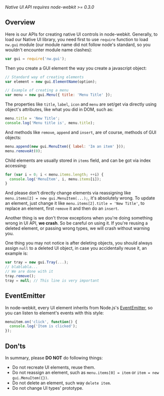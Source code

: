 _Native UI API requires node-webkit >= 0.3.0_

## Overview

Here is our APIs for creating native UI controls in node-webkit. Generally, to load our Native UI library, you need first to use `require` function to load `nw.gui` module (our module name did not follow node's standard, so you wouldn't encounter module name clashes):

```javascript
var gui = require('nw.gui');
```

Then you create a GUI element the way you create a javascript object:

```javascript
// Standard way of creating elements
var element = new gui.ElementName(option);

// Example of creating a menu
var menu = new gui.Menu({ title: 'Menu Title' });
```

The properties like `title`, `label`, `icon` and `menu` are set/get via directly using object's attributes, like what you did in DOM, such as:

```javascript
menu.title = 'New Title';
console.log('Menu title is', menu.title);
```

And methods like `remove`, `append` and `insert`, are of course, methods of GUI objects:

```javascript
menu.append(new gui.MenuItem({ label: 'Im an item' }));
menu.removeAt(0);
```

Child elements are usually stored in `items` field, and can be got via index accessing:

```javascript
for (var i = 0; i < menu.items.length; ++i) {
  console.log('MenuItem', i, menu.items[i]);
}
```

And please don't directly change elements via reassigning like `menu.items[2] = new gui.MenuItem(...);`, it's absolutely wrong. To update an element, just change it like `menu.items[2].title = 'New Title'`, to replace an element, first `remove` it and then do an `insert`.

Another thing is we don't throw exceptions when you're doing something wrong in UI API, **we crash**. So be careful on using it. If you're reusing a deleted element, or passing wrong types, we will crash without warning you.

One thing you may not notice is after deleting objects, you should always assign `null` to a deleted UI object, in case you accidentally reuse it, an example is:

```javascript
var tray = new gui.Tray(...);
// blablabla...
// We are done with it
tray.remove();
tray = null; // This line is very important
```

## EventEmitter

In node-webkit, every UI element inherits from Node.js's [EventEmitter](http://nodejs.org/api/events.html), so you can listen to element's events with this style:

```javascript
menuitem.on('click', function() {
  console.log('Item is clicked');
});
```

## Don'ts

In summary, please **DO NOT** do following things:

* Do not recreate UI elements, reuse them.
* Do not reassign an element, such as `menu.items[0] = item` or `item = new gui.MenuItem({})`.
* Do not delete an element, such way `delete item`.
* Do not change UI types' prototype.